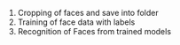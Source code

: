 1. Cropping of faces and save into folder
2. Training of face data with labels
3. Recognition of Faces from trained models
